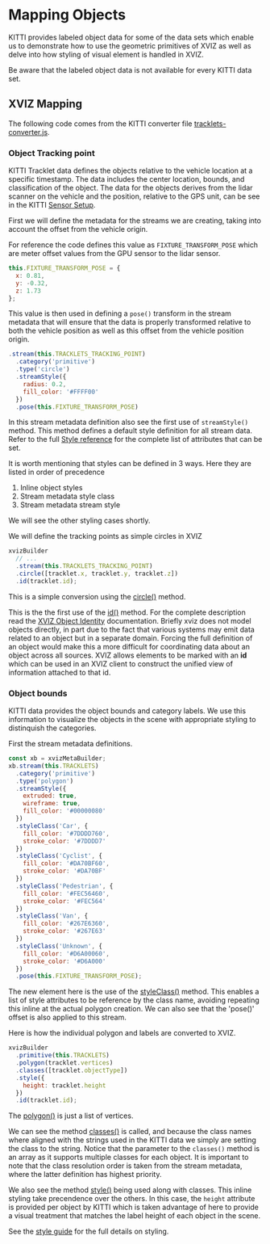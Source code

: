# Mapping Objects

KITTI provides labeled object data for some of the data sets which enable us to demonstrate how to
use the geometric primitives of XVIZ as well as delve into how styling of visual element is handled
in XVIZ.

Be aware that the labeled object data is not available for every KITTI data set.

## XVIZ Mapping

The following code comes from the KITTI converter file
[tracklets-converter.js](https://github.com/uber/xviz/tree/master/examples/converters/kitti/src/converters/tracklets-converter.js).

### Object Tracking point

KITTI Tracklet data defines the objects relative to the vehicle location at a specific timestamp.
The data includes the center location, bounds, and classification of the object. The data for the
objects derives from the lidar scanner on the vehicle and the position, relative to the GPS unit,
can be see in the KITTI [Sensor Setup](http://www.cvlibs.net/datasets/kitti/setup.php).

First we will define the metadata for the streams we are creating, taking into account the offset
from the vehicle origin.

For reference the code defines this value as `FIXTURE_TRANSFORM_POSE` which are meter offset values
from the GPU sensor to the lidar sensor.

```js
this.FIXTURE_TRANSFORM_POSE = {
  x: 0.81,
  y: -0.32,
  z: 1.73
};
```

This value is then used in defining a `pose()` transform in the stream metadata that will ensure
that the data is properly transformed relative to both the vehicle position as well as this offset
from the vehicle position origin.

```js
.stream(this.TRACKLETS_TRACKING_POINT)
  .category('primitive')
  .type('circle')
  .streamStyle({
    radius: 0.2,
    fill_color: '#FFFF00'
  })
  .pose(this.FIXTURE_TRANSFORM_POSE)
```

In this stream metadata definition also see the first use of `streamStyle()` method. This method
defines a default style definition for all stream data. Refer to the full
[Style reference](/docs/protocol-schema/style-specification.md) for the complete list of attributes
that can be set.

It is worth mentioning that styles can be defined in 3 ways. Here they are listed in order of
precedence

1. Inline object styles
2. Stream metadata style class
3. Stream metadata stream style

We will see the other styling cases shortly.

We will define the tracking points as simple circles in XVIZ

```js
xvizBuilder
  // ...
  .stream(this.TRACKLETS_TRACKING_POINT)
  .circle([tracklet.x, tracklet.y, tracklet.z])
  .id(tracklet.id);
```

This is a simple conversion using the
[circle()](https://github.com/uber/xviz/tree/master/docs/api-reference/xviz-builder.md#circle)
method.

This is the the first use of the
[id()](https://github.com/uber/xviz/tree/master/docs/api-reference/xviz-builder.md#id) method. For
the complete description read the [XVIZ Object Identity](/docs/protocol-schema/core-types.md)
documentation. Briefly xviz does not model objects directly, in part due to the fact that various
systems may emit data related to an object but in a separate domain. Forcing the full definition of
an object would make this a more difficult for coordinating data about an object across all sources.
XVIZ allows elements to be marked with an **id** which can be used in an XVIZ client to construct
the unified view of information attached to that id.

### Object bounds

KITTI data provides the object bounds and category labels. We use this information to visualize the
objects in the scene with appropriate styling to distinquish the categories.

First the stream metadata definitions.

```js
const xb = xvizMetaBuilder;
xb.stream(this.TRACKLETS)
  .category('primitive')
  .type('polygon')
  .streamStyle({
    extruded: true,
    wireframe: true,
    fill_color: '#00000080'
  })
  .styleClass('Car', {
    fill_color: '#7DDDD760',
    stroke_color: '#7DDDD7'
  })
  .styleClass('Cyclist', {
    fill_color: '#DA70BF60',
    stroke_color: '#DA70BF'
  })
  .styleClass('Pedestrian', {
    fill_color: '#FEC56460',
    stroke_color: '#FEC564'
  })
  .styleClass('Van', {
    fill_color: '#267E6360',
    stroke_color: '#267E63'
  })
  .styleClass('Unknown', {
    fill_color: '#D6A00060',
    stroke_color: '#D6A000'
  })
  .pose(this.FIXTURE_TRANSFORM_POSE);
```

The new element here is the use of the
[styleClass()](https://github.com/uber/xviz/tree/master/docs/api-reference/xviz-metadata-builder.md#styleClass)
method. This enables a list of style attributes to be reference by the class name, avoiding
repeating this inline at the actual polygon creation. We can also see that the 'pose()' offset is
also applied to this stream.

Here is how the individual polygon and labels are converted to XVIZ.

```js
xvizBuilder
  .primitive(this.TRACKLETS)
  .polygon(tracklet.vertices)
  .classes([tracklet.objectType])
  .style({
    height: tracklet.height
  })
  .id(tracklet.id);
```

The [polygon()](https://github.com/uber/xviz/tree/master/docs/api-reference/xviz-builder.md#polygon)
is just a list of vertices.

We can see the method
[classes()](https://github.com/uber/xviz/tree/master/docs/api-reference/xviz-builder.md#classes) is
called, and because the class names where aligned with the strings used in the KITTI data we simply
are setting the class to the string. Notice that the parameter to the `classes()` method is an array
as it supports multiple classes for each object. It is important to note that the class resolution
order is taken from the stream metadata, where the latter definition has highest priority.

We also see the method
[style()](https://github.com/uber/xviz/tree/master/docs/api-reference/xviz-builder.md#style) being
used along with classes. This inline styling take precendence over the others. In this case, the
`height` attribute is provided per object by KITTI which is taken advantage of here to provide a
visual treatment that matches the label height of each object in the scene.

See the [style guide](/docs/protocol-schema/style-specification.md) for the full details on styling.
